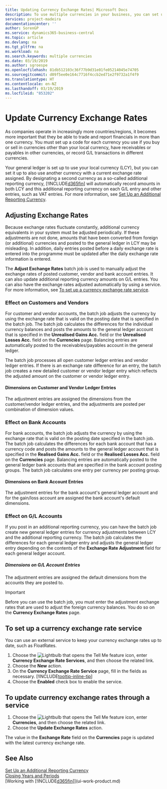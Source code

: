 ```yaml
---
title: Updating Currency Exchange Rates| Microsoft Docs
description: To use multiple currencies in your business, you can set up a code for each currency and use an external exchange rate service.
services: project-madeira
documentationcenter: ''
author: SorenGP
ms.service: dynamics365-business-central
ms.topic: article
ms.devlang: na
ms.tgt_pltfrm: na
ms.workload: na
ms.search.keywords: multiple currencies
ms.date: 03/19/2019
ms.author: sgroespe
ms.openlocfilehash: 81db512103c36f77b9d31e01fe05214045e74705
ms.sourcegitcommit: d09f5ee0e164c7716f4ccb2ed71e2f9732a1f4f9
ms.translationtype: HT
ms.contentlocale: en-NZ
ms.lasthandoff: 03/19/2019
ms.locfileid: "853202"
---
```

# <a name="update-currency-exchange-rates"></a>Update Currency Exchange Rates
As companies operate in increasingly more countries/regions, it becomes more important that they be able to trade and report financials in more than one currency. You must set up a code for each currency you use if you buy or sell in currencies other than your local currency, have receivables or payables in other currencies, or record G/L transactions in different currencies.

Your general ledger is set up to use your local currency (LCY), but you can set it up to also use another currency with a current exchange rate assigned. By designating a second currency as a so-called additional reporting currency, [!INCLUDE[d365fin](includes/d365fin_md.md)] will automatically record amounts in both LCY and this additional reporting currency on each G/L entry and other entries, such as VAT entries. For more information, see [Set Up an Additional Reporting Currency](finance-how-setup-additional-currencies.md).

## <a name="adjusting-exchange-rates"></a>Adjusting Exchange Rates
Because exchange rates fluctuate constantly, additional currency equivalents in your system must be adjusted periodically. If these adjustments are not done, amounts that have been converted from foreign (or additional) currencies and posted to the general ledger in LCY may be misleading. In addition, daily entries posted before a daily exchange rate is entered into the programme must be updated after the daily exchange rate information is entered.

The **Adjust Exchange Rates** batch job is used to manually adjust the exchange rates of posted customer, vendor and bank account entries. It can also update additional reporting currency amounts on G/L entries. You can also have the exchange rates adjusted automatically by using a service. For more information, see [To set up a currency exchange rate service](finance-how-update-currencies.md#to-set-up-a-currency-exchange-rate-service).

### <a name="effect-on-customers-and-vendors"></a>Effect on Customers and Vendors
For customer and vendor accounts, the batch job adjusts the currency by using the exchange rate that is valid on the posting date that is specified in the batch job. The batch job calculates the differences for the individual currency balances and posts the amounts to the general ledger account that is specified in the **Unrealised Gains Acc.** field or the **Unrealised Losses Acc.** field on the **Currencies** page. Balancing entries are automatically posted to the receivables/payables account in the general ledger.

The batch job processes all open customer ledger entries and vendor ledger entries. If there is an exchange rate difference for an entry, the batch job creates a new detailed customer or vendor ledger entry which reflects the adjusted amount on the customer or vendor ledger entry.

#### <a name="dimensions-on-customer-and-vendor-ledger-entries"></a>Dimensions on Customer and Vendor Ledger Entries
The adjustment entries are assigned the dimensions from the customer/vendor ledger entries, and the adjustments are posted per combination of dimension values.

### <a name="effect-on-bank-accounts"></a>Effect on Bank Accounts
For bank accounts, the batch job adjusts the currency by using the exchange rate that is valid on the posting date specified in the batch job. The batch job calculates the differences for each bank account that has a currency code and posts the amounts to the general ledger account that is specified in the **Realised Gains Acc.** field or the **Realised Losses Acc.** field on the **Currencies** page. Balancing entries are automatically posted to the general ledger bank accounts that are specified in the bank account posting groups. The batch job calculates one entry per currency per posting group.

#### <a name="dimensions-on-bank-account-entries"></a>Dimensions on Bank Account Entries
The adjustment entries for the bank account's general ledger account and for the gain/loss account are assigned the bank account's default dimensions.

### <a name="effect-on-gl-accounts"></a>Effect on G/L Accounts
If you post in an additional reporting currency, you can have the batch job create new general ledger entries for currency adjustments between LCY and the additional reporting currency. The batch job calculates the differences for each general ledger entry and adjusts the general ledger entry depending on the contents of the **Exchange Rate Adjustment** field for each general ledger account.

##### <a name="dimensions-on-gl-account-entries"></a>Dimensions on G/L Account Entries
The adjustment entries are assigned the default dimensions from the accounts they are posted to.

> [!Important]
> Before you can use the batch job, you must enter the adjustment exchange rates that are used to adjust the foreign currency balances. You do so on the **Currency Exchange Rates** page.

## <a name="to-set-up-a-currency-exchange-rate-service"></a>To set up a currency exchange rate service
You can use an external service to keep your currency exchange rates up to date, such as FloatRates.

1. Choose the ![Lightbulb that opens the Tell Me feature](media/ui-search/search_small.png "Tell me what you want to do") icon, enter **Currency Exchange Rate Services**, and then choose the related link.
2. Choose the **New** action.
3. On the **Currency Exchange Rate Service** page, fill in the fields as necessary. [!INCLUDE[tooltip-inline-tip](includes/tooltip-inline-tip_md.md)]
4. Choose the **Enabled** check box to enable the service.

## <a name="to-update-currency-exchange-rates-through-a-service"></a>To update currency exchange rates through a service
1. Choose the ![Lightbulb that opens the Tell Me feature](media/ui-search/search_small.png "Tell me what you want to do") icon, enter **Currencies**, and then choose the related link.
2. Choose the **Update Exchange Rates** action.

The value in the **Exchange Rate** field on the **Currencies** page is updated with the latest currency exchange rate.

## <a name="see-also"></a>See Also
[Set Up an Additional Reporting Currency](finance-how-setup-additional-currencies.md)  
[Closing Years and Periods](year-close-years-periods.md)  
[Working with [!INCLUDE[d365fin](includes/d365fin_md.md)]](ui-work-product.md)
